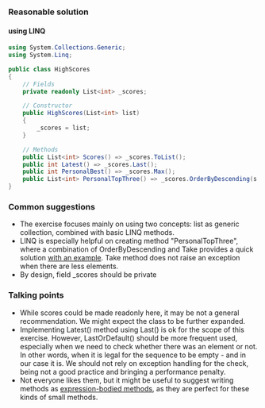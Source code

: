 ### Reasonable solution

#### using LINQ 
```csharp
using System.Collections.Generic;
using System.Linq;

public class HighScores
{
    // Fields
    private readonly List<int> _scores; 

    // Constructor
    public HighScores(List<int> list)
    {
        _scores = list;
    }

    // Methods
    public List<int> Scores() => _scores.ToList(); 
    public int Latest() => _scores.Last();
    public int PersonalBest() => _scores.Max();
    public List<int> PersonalTopThree() => _scores.OrderByDescending(s => s).Take(3).ToList();
}
```

### Common suggestions
- The exercise focuses mainly on using two concepts: list as generic collection, combined with basic LINQ methods. 
- LINQ is especially helpful on creating method "PersonalTopThree", where a combination of OrderByDescending and Take provides a quick solution [with an example](https://docs.microsoft.com/en-us/dotnet/api/system.linq.enumerable.take?view=netcore-2.1). Take method does not raise an exception when there are less elements. 
- By design, field _scores should be private
    
### Talking points
- While scores could be made readonly here, it may be not a general recommendation. We might expect the class to be further expanded.
- Implementing Latest() method using Last() is ok for the scope of this exercise. However, LastOrDefault() should be more frequent used, especially when we need to check whether there was an element or not. In other words, when it is legal for the sequence to be empty - and in our case it is. We should not rely on exception handling for the check, being not a good practice and bringing a performance penalty.
- Not everyone likes them, but it might be useful to suggest writing methods as  [expression-bodied methods](https://docs.microsoft.com/en-us/dotnet/csharp/programming-guide/statements-expressions-operators/expression-bodied-members#methods), as they are perfect for these kinds of small methods.
